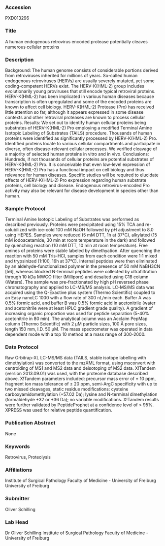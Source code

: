 ### Accession
PXD013296

### Title
A human endogenous retrovirus encoded protease potentially cleaves numerous cellular proteins

### Description
Background: The human genome consists of considerable portions derived from retroviruses inherited for millions of years. So-called human endogenous retroviruses (HERVs) are usually severely mutated, yet some coding-competent HERVs exist. The HERV-K(HML-2) group includes evolutionarily young proviruses that still encode typical retroviral proteins. HERV-K(HML-2) has been implicated in various human diseases because transcription is often upregulated and some of the encoded proteins are known to affect cell biology. HERV-K(HML-2) Protease (Pro) has received little attention so far, although it appears expressed in some disease contexts and other retroviral proteases are known to process cellular proteins. Results: We set out to identify human cellular proteins being substrates of HERV-K(HML-2) Pro employing a modified Terminal Amine Isotopic Labeling of Substrates (TAILS) procedure. Thousands of human proteins were identified as significantly processed by HERV-K(HML-2) Pro. Identified proteins locate to various cellular compartments and participate in diverse, often disease-relevant cellular processes. We verified cleavage of a majority of selected human proteins in vitro and in vivo. Conclusions: Hundreds, if not thousands of cellular proteins are potential substrates of HERV-K(HML-2) Pro. It is conceivable that even low-level expression of HERV-K(HML-2) Pro has a functional impact on cell biology and thus relevance for human diseases. Specific studies will be required to elucidate effects of HERV-K(HML-2) Pro expression regarding human substrate proteins, cell biology and disease. Endogenous retrovirus-encoded Pro activity may also be relevant for disease development in species other than human.

### Sample Protocol
Terminal Amine Isotopic Labeling of Substrates was performed as described previously. Proteins were precipitated using 15% TCA and re-solubilized with ice-cold 100 mM NaOH followed by pH adjustment to 8.0 using HEPES. Samples were reduced (5 mM DTT, 1h at 37°C), alkylated (15 mM iodoacetamide, 30 min at room temperature in the dark) and followed by quenching reaction (10 mM DTT, 10 min at room temperature). Free amines of proteins were stable labeled by dimethyation. After quenching the reaction with 50 mM Tris-HCl, samples from each condition were 1:1 mixed and trypsinized (1:100, 16h at 37°C). Internal peptides were then eliminated by an aldehyde-functionalized polymer in the presence of 50 mM NaBH3CN [56], whereas blocked N-terminal peptides were collected by ultrafiltration through 10 kDa MWCO filter (Millipore) and desalted using C18 column (Waters). The sample was pre-fractionated by high pH reversed phase chromatography and applied to LC-MS/MS analysis. LC-MS/MS data was acquired using the Q-Exactive plus system (Thermo Scientific) coupled to an Easy nanoLC 1000 with a flow rate of 300 nL/min each. Buffer A was 0.5% formic acid, and buffer B was 0.5% formic acid in acetonitrile (water and acetonitrile were at least HPLC gradient grade quality). A gradient of increasing organic proportion was used for peptide separation (5-40% acetonitrile in 80 min). The analytical column was an Acclaim PepMap column (Thermo Scientific) with 2 μM particle sizes, 100 Å pore sizes, length 150 mm, I.D. 50 μM. The mass spectrometer was operated in data dependent mode with a top 10 method at a mass range of 300-2000.

### Data Protocol
Raw Orbitrap-XL LC-MS/MS data (TAILS, stable isotope labelling with dimethylation) was converted to the mzXML format, using msconvert with centroiding of MS1 and MS2 data and deisotoping of MS2 data. X!Tandem (version 2013.09.01) was used, with the proteome database described above. X!Tandem parameters  included: precursor mass error of ± 10 ppm, fragment ion mass tolerance of ± 20 ppm, semi-ArgC specificity with up to two missed cleavages, static residue modifications: cysteine carboxyamidomethylation (+57.02 Da); lysine and N-terminal dimethylation (formaldehyde +32 or +36 Da); no variable modifications.  X!Tandem results were further validated by PeptideProphet at a confidence level of > 95%. XPRESS was used for relative peptide quantification.

### Publication Abstract
None

### Keywords
Retrovirus, Proteolysis

### Affiliations
Institute of Surgical Pathology  Faculty of Medicine - University of Freiburg
University of Freiburg

### Submitter
Oliver Schilling

### Lab Head
Dr Oliver Schilling
Institute of Surgical Pathology  Faculty of Medicine - University of Freiburg


